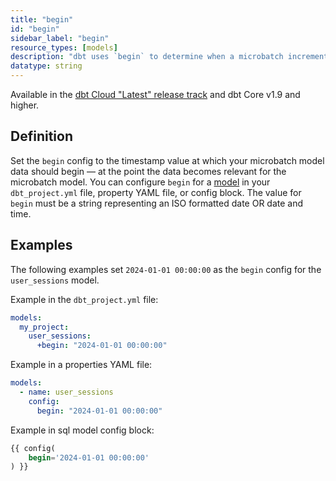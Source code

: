 ```yaml
---
title: "begin"
id: "begin"
sidebar_label: "begin"
resource_types: [models]
description: "dbt uses `begin` to determine when a microbatch incremental model should begin from. When defined on a micorbatch incremental model, `begin` is used as the lower time bound when the model is built for the first time or fully refreshed."
datatype: string
---
```


Available in the [dbt Cloud "Latest" release track](/docs/dbt-versions/cloud-release-tracks) and dbt Core v1.9 and higher.

## Definition

Set the `begin` config to the timestamp value at which your microbatch model data should begin &mdash; at the point the data becomes relevant for the microbatch model.  You can configure `begin` for a [model](/docs/build/models) in your `dbt_project.yml` file, property YAML file, or config block. The value for `begin` must be a string representing an ISO formatted date OR date and time.

## Examples

The following examples set `2024-01-01 00:00:00` as the `begin` config for the `user_sessions` model.

Example in the `dbt_project.yml` file:

<File name='dbt_project.yml'>

```yml
models:
  my_project:
    user_sessions:
      +begin: "2024-01-01 00:00:00"
```
</File>

Example in a properties YAML file:

<File name='models/properties.yml'>

```yml
models:
  - name: user_sessions
    config:
      begin: "2024-01-01 00:00:00"
```

</File>

Example in sql model config block:

<File name="models/user_sessions.sql">

```sql
{{ config(
    begin='2024-01-01 00:00:00'
) }}
```

</File> 
